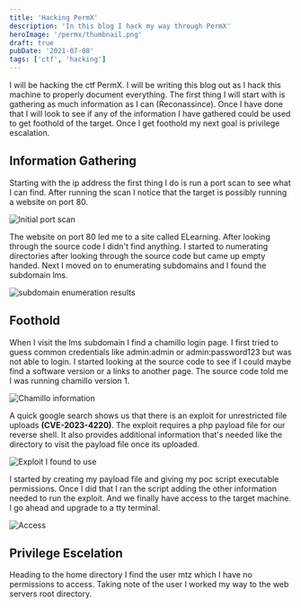 ```yaml
---
title: 'Hacking PermX'
description: 'In this blog I hack my way through PermX'
heroImage: '/permx/thumbnail.png'
draft: true
pubDate: '2021-07-08'
tags: ['ctf', 'hacking']
---
```


I will be hacking the ctf PermX. I will be writing this blog out as I hack this machine to properly document 
everything. The first thing I will start with is gathering as much information as I can (Reconassince). Once I have done that
I will look to see if any of the information I have gathered could be used to get foothold of the target. Once I get foothold my next goal is privilege escalation.

## Information Gathering

Starting with the ip address the first thing I do is run a port scan to see what I can find. After running the scan I notice that the target is possibly running a website on port 80.

![Initial port scan](/permx/nmap_initial2.png)

The website on port 80 led me to a site called ELearning. After looking through the source code I didn't find anything. I started to numerating directories after looking through the source code but came up empty handed.
Next I moved on to enumerating subdomains and I found the subdomain lms.

![subdomain enumeration results](/permx/ffuf_sub.png)

## Foothold  

When I visit the lms subdomain I find a chamillo login page. I first tried to guess common credentials like admin:admin or admin:password123 
but was not able to login. I started looking at the source code to see if I could maybe find a software version or a links to another page.
The source code told me I was running chamillo version 1. 

![Chamillo information]('/permx/chamillo_and_sourcecode')

A quick google search shows us that there is an exploit for unrestricted file uploads **(CVE-2023-4220)**. The exploit requires a php payload file for our reverse shell. It also provides additional information that's needed like the directory to visit the payload file once its uploaded.

![Exploit I found to use]('/permx/exploit.png')

I started by creating my payload file and giving my poc script executable permissions. Once I did that I ran the script adding the other information
needed to run the exploit. And we finally have access to the target machine. I go ahead and upgrade to a tty terminal.

![Access]('/permx/access.png')

## Privilege Escelation

Heading to the home directory I find the user mtz which I have no permissions to access. Taking note of the user I worked my way to the web servers root directory. 



